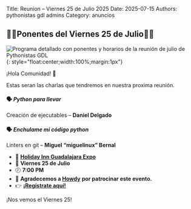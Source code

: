 Title: Reunion – Viernes 25 de Julio 2025
Date: 2025-07-15
Authors: pythonistas gdl admins
Category: anuncios

## 🐍🐍Ponentes del Viernes 25 de Julio🐍🐍

![Programa detallado con ponentes y horarios de la reunión de julio de Pythonistas GDL]({static}/images/250725/250725_ponentes.png){: style="float:center;width:100%;margin:1px"}

¡Hola Comunidad! 🐍 

Estas seran las charlas que tendremos en nuestra proxima reunión.

#### 🗣️ *Python para llevar*  
Creación de ejecutables
– **Daniel Delgado**

#### 🗣️ *Enchulame mi código python*  
Linters en git
– **Miguel “miguelinux” Bernal**

- 📍 **[Holiday Inn Guadalajara Expo](https://maps.app.goo.gl/Lpa5T4sAwZxyKR1v6)**
- 📅 **Viernes 25 de Julio**
- 🕖 **7:00 PM**
- 🤠 **Agradecemos a [Howdy](https://www.howdylatam.com)** **por patrocinar este evento.**
- 👉 **[¡Regístrate aquí!](https://eventos.pythonistas-gdl.org/signup/3)**
  

¡Nos vemos el Viernes 25!